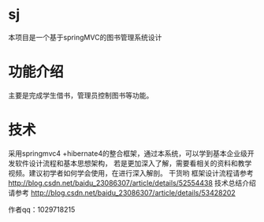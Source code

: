# sj
本项目是一个基于springMVC的图书管理系统设计
# 功能介绍
主要是完成学生借书，管理员控制图书等功能。
# 技术
采用springmvc4 +hibernate4的整合框架，通过本系统，可以学到基本企业级开发软件设计流程和基本思想架构，
若是更加深入了解，需要看相关的资料和教学视频。建议初学者如何学会使用，在进行深入解剖。
干货哟
框架设计流程请参考
http://blog.csdn.net/baidu_23086307/article/details/52554438
技术总结介绍请参考
http://blog.csdn.net/baidu_23086307/article/details/53428202

作者qq：1029718215 
